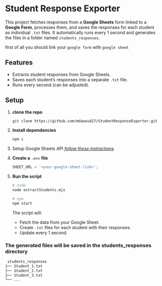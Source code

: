 # Student Response Exporter

This project fetches responses from a **Google Sheets** form linked to a **Google Form**, processes them, and saves the responses for each student as individual `.txt` files. It automatically runs every 1 second and generates the files in a folder named `students_responses`.

first of all you should link your `google form` with `google sheet`

## Features

- Extracts student responses from Google Sheets.
- Saves each student’s responses into a separate `.txt` file.
- Runs every second (can be adjusted).

## Setup

1. **clone the repo**

   ```bash
   git clone https://github.com/mdawoud27/StudentResponseExporter.git
   ```

2. **Install dependencies**

   ```bash
   npm i
   ```

3. Setup Google Sheets API [_follow these instractions_](./setup_sheets_api.md)

4. **Create a** `.env` **file**

   ```js
   SHEET_URL = '<your-google-sheet-link>';
   ```

5. **Run the script**

   ```bash
   # node
   node extractStudents.mjs

   # npm
   npm start
   ```

   The script will:

   - Fetch the data from your Google Sheet.
   - Create `.txt` files for each student with their responses.
   - Update every 1 second.

### The generated files will be saved in the students_responses directory

```bash
 students_responses
├── Student_1.txt
├── Student_2.txt
├── Student_3.txt
└── ...
```
